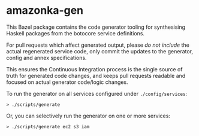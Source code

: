# amazonka-gen

This Bazel package contains the code generator tooling for synthesising Haskell packages from the botocore service definitions.

For pull requests which affect generated output, please _do not include_ the actual regenerated service code, only commit the updates to the generator, config and annex specifications.

This ensures the Continuous Integration process is the single source of truth for generated code changes, and keeps pull requests readable and focused on actual generator code/logic changes.

To run the generator on all services configured under `./config/services`:

```
> ./scripts/generate
```

Or, you can selectively run the generator on one or more services:

```
> ./scripts/generate ec2 s3 iam
```
